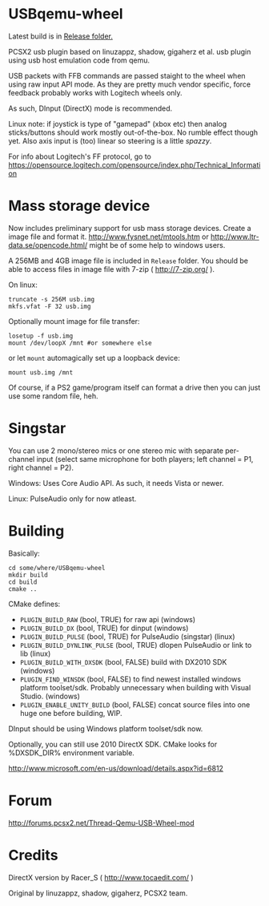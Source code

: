 USBqemu-wheel
=============

Latest build is in [Release folder.](https://github.com/jackun/USBqemu-wheel/raw/master/Release/USBqemu-wheel.dll)

PCSX2 usb plugin based on linuzappz, shadow, gigaherz et al. usb plugin using usb host emulation code from qemu.

USB packets with FFB commands are passed staight to the wheel when using raw input API mode.
As they are pretty much vendor specific, force feedback probably works with Logitech wheels only.

As such, DInput (DirectX) mode is recommended.

Linux note: if joystick is type of "gamepad" (xbox etc) then analog sticks/buttons should work mostly out-of-the-box.
No rumble effect though yet. Also axis input is (too) linear so steering is a little _spazzy_.

For info about Logitech's FF protocol, go to https://opensource.logitech.com/opensource/index.php/Technical_Information

Mass storage device
=======

Now includes preliminary support for usb mass storage devices. Create a image file and format it.
http://www.fysnet.net/mtools.htm or http://www.ltr-data.se/opencode.html/ might be of some help to windows users.

A 256MB and 4GB image file is included in `Release` folder. 
You should be able to access files in image file with 7-zip ( http://7-zip.org/ ).

On linux:

	truncate -s 256M usb.img
	mkfs.vfat -F 32 usb.img
	
Optionally mount image for file transfer:

	losetup -f usb.img
	mount /dev/loopX /mnt #or somewhere else

or let `mount` automagically set up a loopback device:

	mount usb.img /mnt
	
Of course, if a PS2 game/program itself can format a drive then you can just use some random file, heh.

Singstar
========

You can use 2 mono/stereo mics or one stereo mic with separate per-channel input (select same microphone for both players; left channel = P1, right channel = P2).

Windows: Uses Core Audio API. As such, it needs Vista or newer.

Linux: PulseAudio only for now atleast.


Building
==========

Basically:

	cd some/where/USBqemu-wheel
	mkdir build
	cd build
	cmake ..

CMake defines:

* `PLUGIN_BUILD_RAW` (bool, TRUE) for raw api (windows)
* `PLUGIN_BUILD_DX` (bool, TRUE) for dinput (windows)
* `PLUGIN_BUILD_PULSE` (bool, TRUE) for PulseAudio (singstar) (linux)
* `PLUGIN_BUILD_DYNLINK_PULSE` (bool, TRUE) dlopen PulseAudio or link to lib (linux)
* `PLUGIN_BUILD_WITH_DXSDK` (bool, FALSE) build with DX2010 SDK (windows)
* `PLUGIN_FIND_WINSDK` (bool, FALSE) to find newest installed windows platform toolset/sdk. Probably unnecessary when building with Visual Studio. (windows)
* `PLUGIN_ENABLE_UNITY_BUILD` (bool, FALSE) concat source files into one huge one before building, WIP.

DInput should be using Windows platform toolset/sdk now.

Optionally, you can still use 2010 DirectX SDK. CMake looks for %DXSDK_DIR% environment variable.

http://www.microsoft.com/en-us/download/details.aspx?id=6812

Forum
=========
http://forums.pcsx2.net/Thread-Qemu-USB-Wheel-mod

Credits
=========

DirectX version by Racer_S ( http://www.tocaedit.com/ )

Original by linuzappz, shadow, gigaherz, PCSX2 team.
